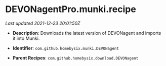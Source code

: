 # DEVONagentPro.munki.recipe

_Last updated 2021-12-23 20:01:50Z_

- **Description**: Downloads the latest version of DEVONagent and imports it into Munki.

- **Identifier**: `com.github.homebysix.munki.DEVONagent`

- **Parent Recipes**: `com.github.homebysix.download.DEVONagent`
